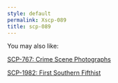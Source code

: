 ```yaml
---
style: default
permalink: Xscp-089
title: scp-089
---
```

You may also like:

[SCP-767: Crime Scene Photographs](http://scp-wiki.net/scp-767)

[SCP-1982: First Southern Fifthist](http://scp-wiki.net/scp-1982)

